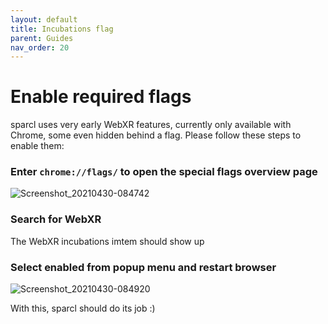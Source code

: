 ```yaml
---
layout: default
title: Incubations flag
parent: Guides
nav_order: 20
---
```


# Enable required flags

sparcl uses very early WebXR features, currently only available with Chrome, some even hidden behind a flag. Please follow these steps to enable them:

### Enter `chrome://flags/` to open the special flags overview page
![Screenshot_20210430-084742](https://user-images.githubusercontent.com/231274/116659321-b8295280-a991-11eb-8cfe-7bcc66901c3f.png)

### Search for WebXR
The WebXR incubations imtem should show up

### Select enabled from popup menu and restart browser
![Screenshot_20210430-084920](https://user-images.githubusercontent.com/231274/116659293-aba4fa00-a991-11eb-860d-268fed516b00.png)

With this, sparcl should do its job :)

